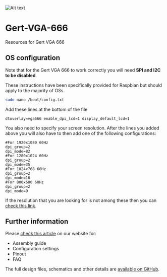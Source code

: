 ![Alt text](https://user-images.githubusercontent.com/16068311/30545226-eac87d6e-9c80-11e7-84fc-59aa8eae7669.png?raw=true "Optional Title")
# Gert-VGA-666
Resources for Gert VGA 666

## OS configuration
Note that for the Gert VGA 666 to work correctly you will need **SPI and I2C to be disabled**.

These instructions have been specifically provided for Raspbian but should apply to the majority of OSs.
```bash
sudo nano /boot/config.txt
```
Add these lines at the bottom of the file
```
dtoverlay=vga666 enable_dpi_lcd=1 display_default_lcd=1
```
You also need to specify your screen resolution. After the lines you added above you will also have to then add one of the following configurations:
```
#For 1920x1080 60Hz
dpi_group=2
dpi_mode=82
#For 1280x1024 60Hz
dpi_group=2
dpi_mode=35
#For 1024x768 60Hz
dpi_group=2
dpi_mode=16
#For 800x600 60Hz
dpi_group=2
dpi_mode=9
```
If the resolution that you are looking for is not among these then you can [check this link](https://www.raspberrypi.org/documentation/configuration/config-txt/video.md).

## Further information
Please [check this article](https://www.pi-supply.com/make/gert-vga-666-assembly-tips-and-gotchas/) on our website for:
* Assembly guide
* Configuration settings
* Pinout
* FAQ

The full design files, schematics and other details are [available on GitHub](https://github.com/fenlogic/vga666).
